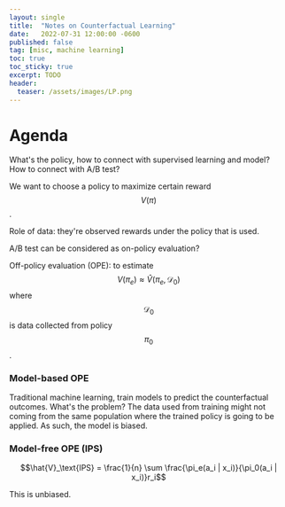 ```yaml
---
layout: single
title:  "Notes on Counterfactual Learning"
date:   2022-07-31 12:00:00 -0600
published: false
tag: [misc, machine learning]
toc: true
toc_sticky: true
excerpt: TODO
header:
  teaser: /assets/images/LP.png
---
```


# Agenda
What's the policy, how to connect with supervised learning and model?
How to connect with A/B test?

We want to choose a policy to maximize certain reward $$V(\pi)$$.

Role of data: they're observed rewards under the policy that is used.

A/B test can be considered as on-policy evaluation?

Off-policy evaluation (OPE): to estimate $$V(\pi_e) \approx \hat{V}(\pi_e, \mathcal{D}_0)$$
where $$\mathcal{D}_0$$ is data collected from policy $$\pi_0$$.

### Model-based OPE
Traditional machine learning, train models to predict the counterfactual outcomes.
What's the problem? The data used from training might not coming from the same population where the trained policy is going to be applied.
As such, the model is biased.

### Model-free OPE (IPS)
$$\hat{V}_\text{IPS} = \frac{1}{n} \sum \frac{\pi_e(a_i | x_i)}{\pi_0(a_i | x_i)}r_i$$

This is unbiased.